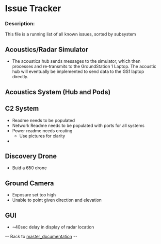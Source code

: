# Issue Tracker

### Description:
This file is a running list of all known issues, sorted by subsystem

## Acoustics/Radar Simulator
- The acoustics hub sends messages to the simulator, which then processes and re-transmits to the GroundStation 1 Laptop. The acoustic hub will eventually be implemented to send data to the GS1 laptop directly.

## Acoustics System (Hub and Pods)

## C2 System
- Readme needs to be populated
- Network Readme needs to be populated with ports for all systems
- Power readme needs creating
    - Use pictures for clarity
- 

## Discovery Drone
- Buid a 650 drone

## Ground Camera
- Exposure set too high
- Unable to point given direction and elevation

## GUI
- ~40sec delay in display of radar location


-- Back to [master_documentation](../Documentation/Master_Documentation.md) --